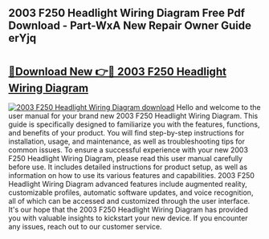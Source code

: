 ## 2003 F250 Headlight Wiring Diagram Free Pdf Download - Part-WxA New Repair Owner Guide erYjq

# <h2><a href="http://dfsb0g.blite.top/?on=2003+F250+Headlight+Wiring+Diagram">🔗Download New 👉🔴 2003 F250 Headlight Wiring Diagram</a></h2>

[![2003 F250 Headlight Wiring Diagram download](https://i.imgur.com/lujVjoI.png)](http://dfsb0g.blite.top/?on=2003+F250+Headlight+Wiring+Diagram)
Hello and welcome to the user manual for your brand new 2003 F250 Headlight Wiring Diagram. This guide is specifically designed to familiarize you with the features, functions, and benefits of your product. You will find step-by-step instructions for installation, usage, and maintenance, as well as troubleshooting tips for common issues. To ensure a successful experience with your new 2003 F250 Headlight Wiring Diagram, please read this user manual carefully before use. It includes detailed instructions for product setup, as well as information on how to use its various features and capabilities. 2003 F250 Headlight Wiring Diagram advanced features include augmented reality, customizable profiles, automatic software updates, and voice recognition, all of which can be accessed and customized through the user interface. It's our hope that the 2003 F250 Headlight Wiring Diagram has provided you with valuable insights to kickstart your new device. If you encounter any issues, reach out to our customer service.
